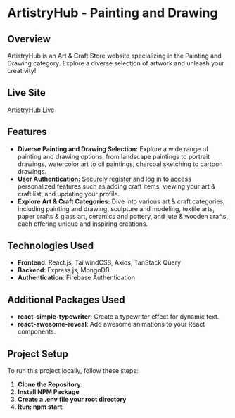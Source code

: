 # ArtistryHub -  Painting and Drawing

## Overview
ArtistryHub is an Art & Craft Store website specializing in the Painting and Drawing category. Explore a diverse selection of artwork and unleash your creativity!

## Live Site
[ArtistryHub Live](https://assignment-ten-art-and-craft.web.app)

## Features
- **Diverse Painting and Drawing Selection:** Explore a wide range of painting and drawing options, from landscape paintings to portrait drawings, watercolor art to oil paintings, charcoal sketching to cartoon drawings.
- **User Authentication:** Securely register and log in to access personalized features such as adding craft items, viewing your art & craft list, and updating your profile.
- **Explore Art & Craft Categories:** Dive into various art & craft categories, including painting and drawing, sculpture and modeling, textile arts, paper crafts & glass art, ceramics and pottery, and jute & wooden crafts, each offering unique and inspiring creations.

## Technologies Used

- **Frontend**: React.js, TailwindCSS, Axios, TanStack Query
- **Backend**: Express.js, MongoDB
- **Authentication**: Firebase Authentication

## Additional Packages Used
- **react-simple-typewriter**: Create a typewriter effect for dynamic text.
- **react-awesome-reveal**: Add awesome animations to your React components.

## Project Setup

To run this project locally, follow these steps:

1. **Clone the Repository**:
2. **Install NPM Package**
3. **Create a .env file your root directory**
4. **Run: npm start**:
